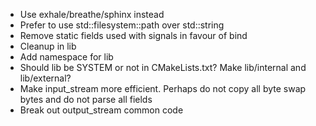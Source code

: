 * Use exhale/breathe/sphinx instead
* Prefer to use std::filesystem::path over std::string
* Remove static fields used with signals in favour of bind
* Cleanup in lib
* Add namespace for lib
* Should lib be SYSTEM or not in CMakeLists.txt? Make lib/internal and lib/external?
* Make input_stream more efficient. Perhaps do not copy all byte swap bytes and do not parse all fields
* Break out output_stream common code
